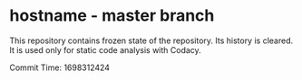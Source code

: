 # hostname - master branch

This repository contains frozen state of the repository.
Its history is cleared. It is used only for static code
analysis with Codacy.

Commit Time: 1698312424
